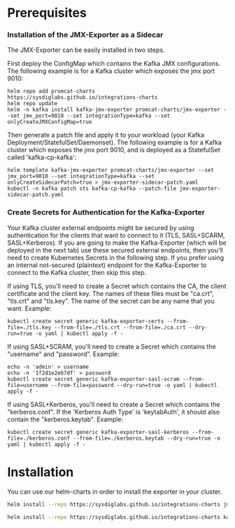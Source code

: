 # Prerequisites

### Installation of the JMX-Exporter as a Sidecar
The JMX-Exporter can be easily installed in two steps. 

First deploy the ConfigMap which contains the Kafka JMX configurations. The following example is for a Kafka cluster which exposes the jmx port 9010:
```
helm repo add promcat-charts https://sysdiglabs.github.io/integrations-charts 
helm repo update
helm -n kafka install kafka-jmx-exporter promcat-charts/jmx-exporter --set jmx_port=9010 --set integrationType=kafka --set onlyCreateJMXConfigMap=true
```

Then generate a patch file and apply it to your workload (your Kafka Deployment/StatefulSet/Daemonset). The following example is for a Kafka cluster which exposes the jmx port 9010, and is deployed as a StatefulSet called 'kafka-cp-kafka':
```
helm template kafka-jmx-exporter promcat-charts/jmx-exporter --set jmx_port=9010 --set integrationType=kafka --set onlyCreateSidecarPatch=true > jmx-exporter-sidecar-patch.yaml
kubectl -n kafka patch sts kafka-cp-kafka --patch-file jmx-exporter-sidecar-patch.yaml
```

### Create Secrets for Authentication for the Kafka-Exporter
Your Kafka cluster external endpoints might be secured by using authentication for the clients that want to connect to it (TLS, SASL+SCARM, SASL+Kerberos). 
If you are going to make the Kafka-Exporter (which will be deployed in the next tab) use these secured external endpoints, then you'll need to create Kubernetes Secrets in the following step.
If you prefer using an internal not-secured (plaintext) endpoint for the Kafka-Exporter to connect to the Kafka cluster, then skip this step.

If using TLS, you'll need to create a Secret which contains the CA, the client certificate and the client key. The names of these files must be "ca.crt", "tls.crt" and "tls.key". The name of the secret can be any name that you want. Example:
```
kubectl create secret generic kafka-exporter-certs --from-file=./tls.key --from-file=./tls.crt --from-file=./ca.crt --dry-run=true -o yaml | kubectl apply -f -
```

If using SASL+SCRAM, you'll need to create a Secret which contains the "username" and "password". Example:
```
echo -n 'admin' > username
echo -n '1f2d1e2e67df' > password
kubectl create secret generic kafka-exporter-sasl-scram --from-file=username --from-file=password --dry-run=true -o yaml | kubectl apply -f -
```

If using SASL+Kerberos, you'll need to create a Secret which contains the "kerberos.conf". If the 'Kerberos Auth Type' is 'keytabAuth', it should also contain the "kerberos.keytab". Example:
```
kubectl create secret generic kafka-exporter-sasl-kerberos --from-file=./kerberos.conf --from-file=./kerberos.keytab --dry-run=true -o yaml | kubectl apply -f -
```
# Installation

You can use our helm-charts in order to install the exporter in your cluster.
```sh
helm install --repo https://sysdiglabs.github.io/integrations-charts jmx-exporter jmx-exporter
```
```sh
helm install --repo https://sysdiglabs.github.io/integrations-charts kafka-exporter kafka-exporter
```